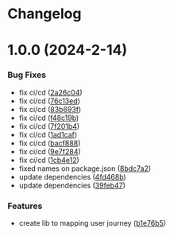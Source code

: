 # Changelog

# 1.0.0 (2024-2-14)


### Bug Fixes

* fix ci/cd ([2a26c04](https://github.com/mfe-pro/react-user-journey/commit/2a26c04357781751a1866999dab075020b15507e))
* fix ci/cd ([76c13ed](https://github.com/mfe-pro/react-user-journey/commit/76c13ed163e0e0a164d381f481f16063d0b45bf1))
* fix ci/cd ([83b693f](https://github.com/mfe-pro/react-user-journey/commit/83b693f4dfc672fa71371c56c4c8151b05ed33f3))
* fix ci/cd ([f48c19b](https://github.com/mfe-pro/react-user-journey/commit/f48c19b8b14cc4a83571f525accbdceb2410a5d2))
* fix ci/cd ([7f201b4](https://github.com/mfe-pro/react-user-journey/commit/7f201b47e02f63690d4f6db1e61fde26ad9af4d2))
* fix ci/cd ([1ad1caf](https://github.com/mfe-pro/react-user-journey/commit/1ad1caf659923e98ea2100b924d6117fcd5facf7))
* fix ci/cd ([bacf888](https://github.com/mfe-pro/react-user-journey/commit/bacf888efc1a348ff2fc77715cece4df868a7f41))
* fix ci/cd ([9e7f284](https://github.com/mfe-pro/react-user-journey/commit/9e7f2845963588e331fc7a1e281a28b49705240e))
* fix ci/cd ([1cb4e12](https://github.com/mfe-pro/react-user-journey/commit/1cb4e126766ceb1f7dd18bac038cb4bb263fccc4))
* fixed names on package.json ([8bdc7a2](https://github.com/mfe-pro/react-user-journey/commit/8bdc7a2e583a314d2de7abc3653b4c37234fddd5))
* update dependencies ([4fd468b](https://github.com/mfe-pro/react-user-journey/commit/4fd468b8ecce3bcc3111b767efec9a208bc4127c))
* update dependencies ([39feb47](https://github.com/mfe-pro/react-user-journey/commit/39feb4717a01ea559a79bcb508b2ad1eb37d9039))


### Features

* create lib to mapping user journey ([b1e76b5](https://github.com/mfe-pro/react-user-journey/commit/b1e76b51cc8e537d87a8e1ad302f3235dedb9846))
